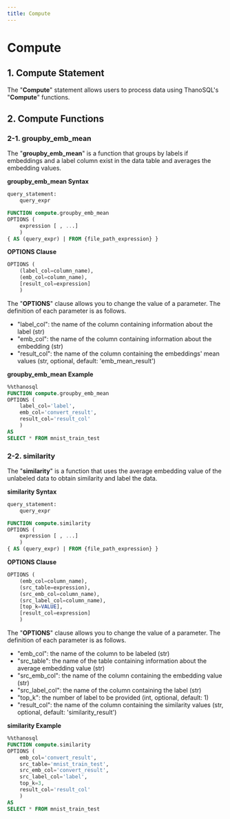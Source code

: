 ```yaml
---
title: Compute
---
```


# __Compute__

## __1. Compute Statement__

The "__Compute__" statement allows users to process data using ThanoSQL's "__Compute__" functions.

## __2. Compute Functions__

### __2-1. groupby_emb_mean__

The "__groupby_emb_mean__" is a function that groups by labels if embeddings and a label column exist in the data table and averages the embedding values.

__groupby_emb_mean Syntax__

```sql
query_statement:
    query_expr

FUNCTION compute.groupby_emb_mean
OPTIONS (
    expression [ , ...]
    )
{ AS (query_expr) | FROM {file_path_expression} } 
```

__OPTIONS Clause__

```sql
OPTIONS (
    (label_col=column_name),
    (emb_col=column_name),
    [result_col=expression]
    )
```

The "__OPTIONS__" clause allows you to change the value of a parameter. The definition of each parameter is as follows.

- "label_col": the name of the column containing information about the label (str)
- "emb_col": the name of the column containing information about the embedding (str)
- "result_col": the name of the column containing the embeddings' mean values (str, optional, default: 'emb_mean_result')


__groupby_emb_mean Example__

```sql
%%thanosql
FUNCTION compute.groupby_emb_mean
OPTIONS (
    label_col='label',
    emb_col='convert_result',
    result_col='result_col'
    )
AS
SELECT * FROM mnist_train_test
```

### __2-2. similarity__

The "__similarity__" is a function that uses the average embedding value of the unlabeled data to obtain similarity and label the data. 

__similarity Syntax__

```sql
query_statement:
    query_expr

FUNCTION compute.similarity
OPTIONS (
    expression [ , ...]
    )
{ AS (query_expr) | FROM {file_path_expression} } 
```

__OPTIONS Clause__

```sql
OPTIONS (
    (emb_col=column_name),
    (src_table=expression),
    (src_emb_col=column_name),
    (src_label_col=column_name),
    [top_k=VALUE],
    [result_col=expression]
    )
```

The "__OPTIONS__" clause allows you to change the value of a parameter. The definition of each parameter is as follows.

- "emb_col": the name of the column to be labeled (str)
- "src_table": the name of the table containing information about the average embedding value (str)
- "src_emb_col": the name of the column containing the embedding value (str)
- "src_label_col": the name of the column containing the label (str)
- "top_k": the number of label to be provided (int, optional, default: 1)
- "result_col": the name of the column containing the similarity values (str, optional, default: 'similarity_result')

__similarity Example__

```sql
%%thanosql
FUNCTION compute.similarity
OPTIONS (
    emb_col='convert_result',
    src_table='mnist_train_test',
    src_emb_col='convert_result',
    src_label_col='label',
    top_k=3,
    result_col='result_col'
    )
AS
SELECT * FROM mnist_train_test
```

  